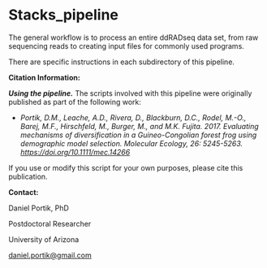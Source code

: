 # Stacks_pipeline

The general workflow is to process an entire ddRADseq data set, from raw sequencing reads to creating input files for commonly used programs.

There are specific instructions in each subdirectory of this pipeline.


**Citation Information:**

***Using the pipeline.***
The scripts involved with this pipeline were originally published as part of the following work:

+ *Portik, D.M., Leache, A.D., Rivera, D., Blackburn, D.C., Rodel, M.-O., Barej, M.F., Hirschfeld, M., Burger, M., and M.K. Fujita. 2017. Evaluating mechanisms of diversification in a Guineo-Congolian forest frog using demographic model selection. Molecular Ecology, 26: 5245-5263. https://doi.org/10.1111/mec.14266*

If you use or modify this script for your own purposes, please cite this publication.


**Contact:**

Daniel Portik, PhD

Postdoctoral Researcher

University of Arizona

daniel.portik@gmail.com
